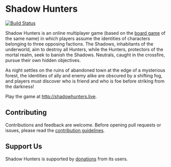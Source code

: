 # Shadow Hunters
[![Build Status](https://travis-ci.com/amritrau/shadow-hunters.svg?token=V3V6etPVJAwyqsa9Zq7P&branch=master)](https://travis-ci.com/amritrau/shadow-hunters)

Shadow Hunters is an online multiplayer game (based on the [board game](https://en.wikipedia.org/wiki/Shadow_Hunters) of the same name) in which players assume the identities of characters belonging to three opposing factions. The Shadows, inhabitants of the underworld, aim to destroy all Hunters, while the Hunters, protectors of the mortal realm, seek to banish the Shadows. Neutrals, caught in the crossfire, pursue their own hidden objectives.

As night settles on the ruins of abandoned town at the edge of a mysterious forest, the identities of ally and enemy alike are obscured by a shifting fog, and players must discover who is friend and who is foe before striking from the darkness!

Play the game at http://shadowhunters.live.

## Contributing
Contributions and feedback are welcome. Before opening pull requests or issues, please read the [contribution guidelines](https://github.com/amritrau/shadow-hunters/blob/master/CONTRIBUTING.md).

## Support Us
Shadow Hunters is supported by [donations](https://www.paypal.com/donate?token=rRhdIfZ_zV-WP77FVuWgq-IMgW_35CrBGSKYLLvOw7f7ScqddgbsQzCVihpGfPSELjOi_lyiJ9i5ZWIE) from its users.
